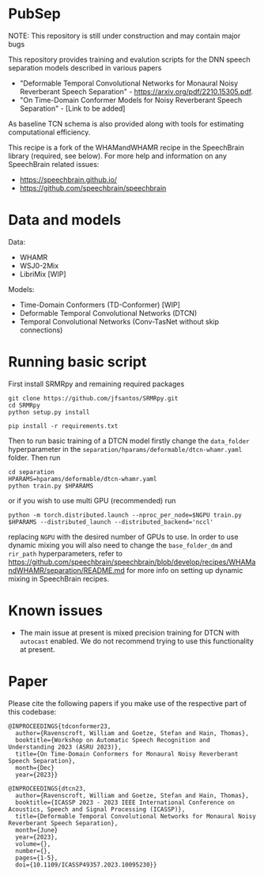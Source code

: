 # PubSep 

NOTE: This repository is still under construction and may contain major bugs

This repository provides training and evalution scripts for the DNN speech separation models described in various papers 
 * "Deformable Temporal Convolutional Networks for Monaural Noisy Reverberant Speech Separation" - https://arxiv.org/pdf/2210.15305.pdf.
 * "On Time-Domain Conformer Models for Noisy Reverberant Speech Separation" - [Link to be added]

As baseline TCN schema is also provided along with tools for estimating computational efficiency.

This recipe is a fork of the WHAMandWHAMR recipe in the SpeechBrain library (required, see below). For more help and information on any SpeechBrain related issues:
 * https://speechbrain.github.io/
 * https://github.com/speechbrain/speechbrain

# Data and models
Data:
 * WHAMR
 * WSJ0-2Mix
 * LibriMix [WIP]

Models:
 * Time-Domain Conformers (TD-Conformer) [WIP]
 * Deformable Temporal Convolutional Networks (DTCN)
 * Temporal Convolutional Networks (Conv-TasNet without skip connections)

# Running basic script
First install SRMRpy and remaining required packages
```
git clone https://github.com/jfsantos/SRMRpy.git
cd SRMRpy
python setup.py install

pip install -r requirements.txt
```
Then to run basic training of a DTCN model firstly change the ```data_folder``` hyperparameter in the ```separation/hparams/deformable/dtcn-whamr.yaml``` folder. Then run
```
cd separation
HPARAMS=hparams/deformable/dtcn-whamr.yaml
python train.py $HPARAMS
```
or if you wish to use multi GPU (recommended) run
```
python -m torch.distributed.launch --nproc_per_node=$NGPU train.py $HPARAMS --distributed_launch --distributed_backend='nccl' 

```
replacing ```NGPU``` with the desired number of GPUs to use.
In order to use dynamic mixing you will also need to change the ```base_folder_dm``` and ```rir_path``` hyperparameters, refer to https://github.com/speechbrain/speechbrain/blob/develop/recipes/WHAMandWHAMR/separation/README.md for more info on setting up dynamic mixing in SpeechBrain recipes.

# Known issues
 * The main issue at present is mixed precision training for DTCN with ```autocast``` enabled. We do not recommend trying to use this functionality at present.

# Paper
Please cite the following papers if you make use of the respective part of this codebase:
```
@INPROCEEDINGS{tdconformer23,
  author={Ravenscroft, William and Goetze, Stefan and Hain, Thomas},
  booktitle={Workshop on Automatic Speech Recognition and Understanding 2023 (ASRU 2023)}, 
  title={On Time-Domain Conformers for Monaural Noisy Reverberant Speech Separation}, 
  month={Dec}
  year={2023}}

@INPROCEEDINGS{dtcn23,
  author={Ravenscroft, William and Goetze, Stefan and Hain, Thomas},
  booktitle={ICASSP 2023 - 2023 IEEE International Conference on Acoustics, Speech and Signal Processing (ICASSP)}, 
  title={Deformable Temporal Convolutional Networks for Monaural Noisy Reverberant Speech Separation},
  month={June}
  year={2023},
  volume={},
  number={},
  pages={1-5},
  doi={10.1109/ICASSP49357.2023.10095230}}
```
